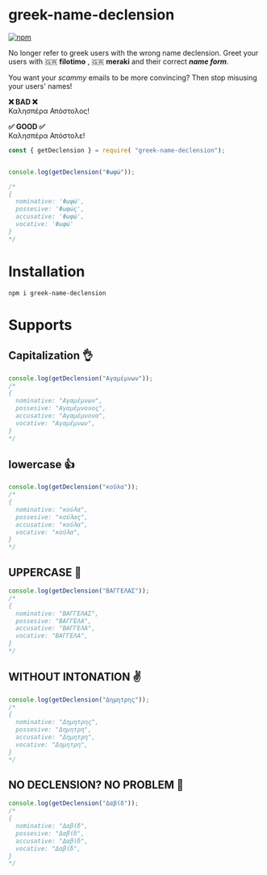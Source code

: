 # greek-name-declension

[![npm](https://img.shields.io/npm/v/greek-name-declension?style=for-the-badge)](https://www.npmjs.com/package/greek-name-declension)

No longer refer to greek users with the wrong name declension. Greet your users with 🇬🇷 **filotimo** , 🇬🇷 **meraki** and their correct ***name form***.

You want your *scammy* emails to be more convincing? Then stop misusing your users' names!

**❌ BAD ❌**  
Καλησπέρα Απόστολος!

**✅ GOOD ✅**  
Καλησπέρα Απόστολε!



```javascript
const { getDeclension } = require( "greek-name-declension");


console.log(getDeclension("Φωφώ"));

/*
{
  nominative: 'Φωφώ',
  possesive: 'Φωφώς',
  accusative: 'Φωφώ',
  vocative: 'Φωφώ'
}
*/
```

# Installation
```
npm i greek-name-declension
```



# Supports

## Capitalization 👌
```javascript
console.log(getDeclension("Αγαμέμνων"));
/*
{
  nominative: "Αγαμέμνων",
  possesive: "Αγαμέμνονος",
  accusative: "Αγαμέμνονα",
  vocative: "Αγαμέμνων",
}
*/
```

## lowercase 👍
```javascript
console.log(getDeclension("κούλα"));
/*
{
  nominative: "κούλα",
  possesive: "κούλας",
  accusative: "κούλα",
  vocative: "κούλα",
}
*/
```

## UPPERCASE 🤏
```javascript
console.log(getDeclension("ΒΑΓΓΕΛΑΣ"));
/*
{
  nominative: "ΒΑΓΓΕΛΑΣ",
  possesive: "ΒΑΓΓΕΛΑ",
  accusative: "ΒΑΓΓΕΛΑ",
  vocative: "ΒΑΓΓΕΛΑ",
}
*/
```

## WITHOUT INTONATION ✌️
```javascript
console.log(getDeclension("Δημητρης"));
/*
{
  nominative: "Δημητρης",
  possesive: "Δημητρη",
  accusative: "Δημητρη",
  vocative: "Δημητρη",
}
*/
```
## ΝΟ DECLENSION? NO PROBLEM 👐
```javascript
console.log(getDeclension("Δαβίδ"));
/*
{
  nominative: "Δαβίδ",
  possesive: "Δαβίδ",
  accusative: "Δαβίδ",
  vocative: "Δαβίδ",
}
*/
```

